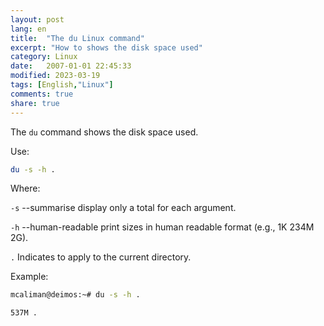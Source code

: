 ```yaml
---
layout: post
lang: en
title:  "The du Linux command"
excerpt: "How to shows the disk space used"
category: Linux
date:   2007-01-01 22:45:33
modified: 2023-03-19
tags: [English,"Linux"]
comments: true
share: true
---
```


The `du` command shows the disk space used.

Use:
```bash
du -s -h .
```
Where:

`-s` --summarise display only a total for each argument.


`-h`  --human-readable print sizes in human readable format (e.g., 1K 234M 2G).

`.` Indicates to apply to the current directory.

Example:
```bash
mcaliman@deimos:~# du -s -h .

537M .
```